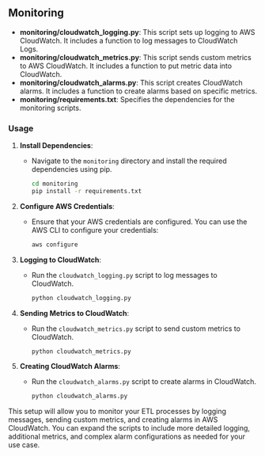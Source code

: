 ## Monitoring

- **monitoring/cloudwatch_logging.py**: This script sets up logging to AWS CloudWatch. It includes a function to log messages to CloudWatch Logs.
- **monitoring/cloudwatch_metrics.py**: This script sends custom metrics to AWS CloudWatch. It includes a function to put metric data into CloudWatch.
- **monitoring/cloudwatch_alarms.py**: This script creates CloudWatch alarms. It includes a function to create alarms based on specific metrics.
- **monitoring/requirements.txt**: Specifies the dependencies for the monitoring scripts.

### Usage

1. **Install Dependencies**:
   - Navigate to the `monitoring` directory and install the required dependencies using pip.
     ```bash
     cd monitoring
     pip install -r requirements.txt
     ```

2. **Configure AWS Credentials**:
   - Ensure that your AWS credentials are configured. You can use the AWS CLI to configure your credentials:
     ```bash
     aws configure
     ```

3. **Logging to CloudWatch**:
   - Run the `cloudwatch_logging.py` script to log messages to CloudWatch.
     ```bash
     python cloudwatch_logging.py
     ```

4. **Sending Metrics to CloudWatch**:
   - Run the `cloudwatch_metrics.py` script to send custom metrics to CloudWatch.
     ```bash
     python cloudwatch_metrics.py
     ```

5. **Creating CloudWatch Alarms**:
   - Run the `cloudwatch_alarms.py` script to create alarms in CloudWatch.
     ```bash
     python cloudwatch_alarms.py
     ```

This setup will allow you to monitor your ETL processes by logging messages, sending custom metrics, and creating alarms in AWS CloudWatch. You can expand the scripts to include more detailed logging, additional metrics, and complex alarm configurations as needed for your use case.

